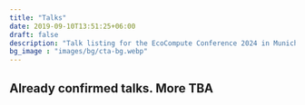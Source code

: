 ```yaml
---
title: "Talks"
date: 2019-09-10T13:51:25+06:00
draft: false
description: "Talk listing for the EcoCompute Conference 2024 in Munich, Germany"
bg_image : "images/bg/cta-bg.webp"
---
```


## Already confirmed talks. More TBA
